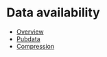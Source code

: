 # Data availability

- [Overview](./7_data_availability/1_overview.md)
- [Pubdata](./7_data_availability/2_pubdata.md)
- [Compression](./7_data_availability/3_compression.md)
